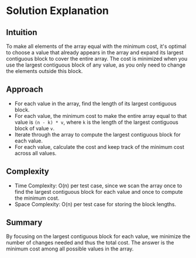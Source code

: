 # Solution Explanation

## Intuition
To make all elements of the array equal with the minimum cost, it's optimal to choose a value that already appears in the array and expand its largest contiguous block to cover the entire array. The cost is minimized when you use the largest contiguous block of any value, as you only need to change the elements outside this block.

## Approach
- For each value in the array, find the length of its largest contiguous block.
- For each value, the minimum cost to make the entire array equal to that value is `(n - k) * v`, where `k` is the length of the largest contiguous block of value `v`.
- Iterate through the array to compute the largest contiguous block for each value.
- For each value, calculate the cost and keep track of the minimum cost across all values.

## Complexity
- Time Complexity: O(n) per test case, since we scan the array once to find the largest contiguous block for each value and once to compute the minimum cost.
- Space Complexity: O(n) per test case for storing the block lengths.

## Summary
By focusing on the largest contiguous block for each value, we minimize the number of changes needed and thus the total cost. The answer is the minimum cost among all possible values in the array.
